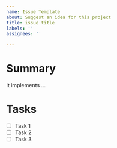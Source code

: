 ```yaml
---
name: Issue Template
about: Suggest an idea for this project
title: issue title
labels: ''
assignees: ''

---
```


# Summary <!-- 간단한 요약. -->

It implements ...

# Tasks <!-- 해야 할 태스크 체크리스트로 만들기 -->

- [ ] Task 1
- [ ] Task 2
- [ ] Task 3
